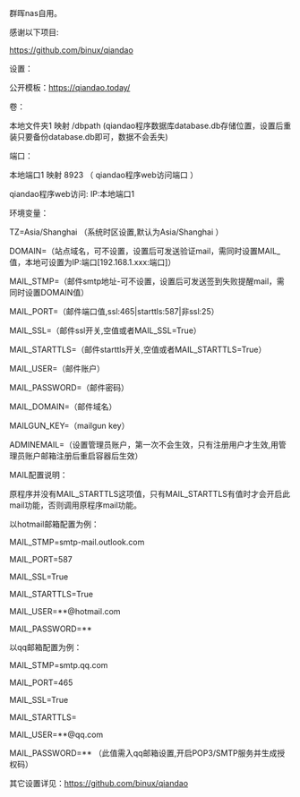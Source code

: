 群晖nas自用。

感谢以下项目:

https://github.com/binux/qiandao

设置：

公开模板：https://qiandao.today/

卷：

本地文件夹1 映射 /dbpath (qiandao程序数据库database.db存储位置，设置后重装只要备份database.db即可，数据不会丢失)

端口：

本地端口1 映射 8923 （ qiandao程序web访问端口 ）

qiandao程序web访问: IP:本地端口1

环境变量：

TZ=Asia/Shanghai （系统时区设置,默认为Asia/Shanghai ）

DOMAIN=（站点域名，可不设置，设置后可发送验证mail，需同时设置MAIL_值，本地可设置为IP:端口[192.168.1.xxx:端口]）

MAIL_STMP=（邮件smtp地址-可不设置，设置后可发送签到失败提醒mail，需同时设置DOMAIN值）

MAIL_PORT=（邮件端口值,ssl:465|starttls:587|非ssl:25）

MAIL_SSL=（邮件ssl开关,空值或者MAIL_SSL=True）

MAIL_STARTTLS=（邮件starttls开关,空值或者MAIL_STARTTLS=True）

MAIL_USER=（邮件账户）

MAIL_PASSWORD=（邮件密码）

MAIL_DOMAIN=（邮件域名）

MAILGUN_KEY=（mailgun key）

ADMINEMAIL=（设置管理员账户，第一次不会生效，只有注册用户才生效,用管理员账户邮箱注册后重启容器后生效）

MAIL配置说明：

原程序并没有MAIL_STARTTLS这项值，只有MAIL_STARTTLS有值时才会开启此mail功能，否则调用原程序mail功能。

以hotmail邮箱配置为例：

MAIL_STMP=smtp-mail.outlook.com

MAIL_PORT=587

MAIL_SSL=True

MAIL_STARTTLS=True

MAIL_USER=**@hotmail.com

MAIL_PASSWORD=**

以qq邮箱配置为例：

MAIL_STMP=smtp.qq.com

MAIL_PORT=465

MAIL_SSL=True

MAIL_STARTTLS=

MAIL_USER=**@qq.com

MAIL_PASSWORD=** （此值需入qq邮箱设置,开启POP3/SMTP服务并生成授权码）


其它设置详见：https://github.com/binux/qiandao
